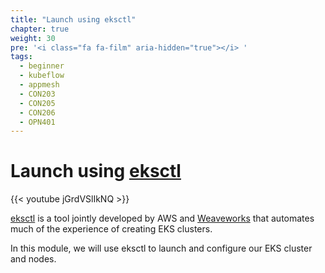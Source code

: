 ```yaml
---
title: "Launch using eksctl"
chapter: true
weight: 30
pre: '<i class="fa fa-film" aria-hidden="true"></i> '
tags:
  - beginner
  - kubeflow
  - appmesh
  - CON203
  - CON205
  - CON206
  - OPN401
---
```


# Launch using [eksctl](https://eksctl.io/)

{{< youtube jGrdVSlIkNQ >}}

[eksctl](https://eksctl.io) is a tool jointly developed by AWS and [Weaveworks](https://weave.works) that automates much of
the experience of creating EKS clusters.

In this module, we will use eksctl to launch and configure our EKS cluster and nodes.

